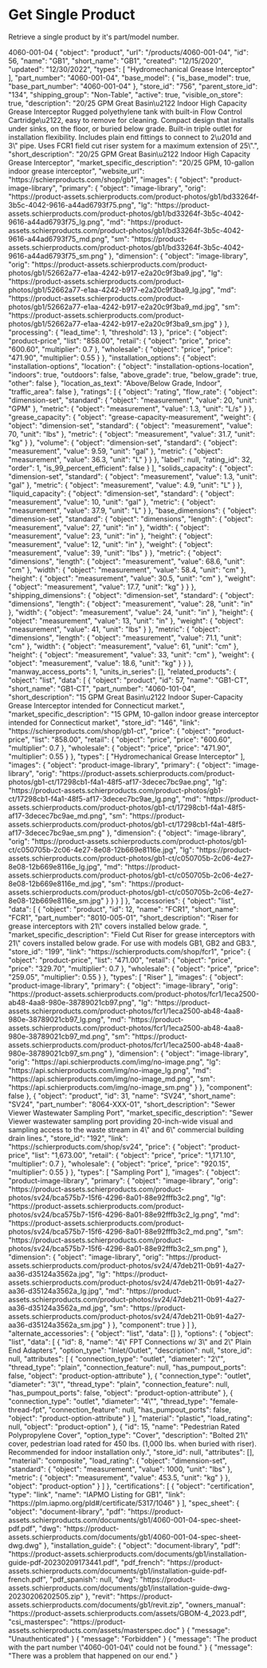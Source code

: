# Get Single Product

Retrieve a single product by it's part/model number.

<api-endpoint openapi-path="./../api-spec/product-api/index.yaml" endpoint="/products/{PartNumber}" method="GET" generate-samples="true">
    <request>
        <sample title="PartNumber" lang="JSON">
            4060-001-04
        </sample>
    </request>
<response type="200">
<sample lang="JSON">
{
    "object": "product",
    "url": "/products/4060-001-04",
    "id": 56,
    "name": "GB1",
    "short_name": "GB1",
    "created": "12/15/2020",
    "updated": "12/30/2022",
    "types": [
        "Hydromechanical Grease Interceptor"
    ],
    "part_number": "4060-001-04",
    "base_model": {
        "is_base_model": true,
        "base_part_number": "4060-001-04"
    },
    "store_id": "756",
    "parent_store_id": "134",
    "shipping_group": "Non-Table",
    "active": true,
    "visible_on_store": true,
    "description": "20/25 GPM Great Basin\u2122 Indoor High Capacity Grease Interceptor  Rugged polyethylene tank with built-in Flow Control Cartridge\u2122, easy to remove for cleaning. Compact design that installs under sinks, on the floor, or buried below grade. Built-in triple outlet for installation flexibility. Includes plain end fittings to connect to 2\u201d and 3\" pipe. Uses FCR1 field cut riser system for a maximum extension of 25\".",
    "short_description": "20/25 GPM Great Basin\u2122 Indoor High Capacity Grease Interceptor",
    "market_specific_description": "20/25 GPM, 10-gallon indoor grease interceptor",
    "website_url": "https://schierproducts.com/shop/gb1",
    "images": {
        "object": "product-image-library",
        "primary": {
            "object": "image-library",
            "orig": "https://product-assets.schierproducts.com/product-photos/gb1/bd33264f-3b5c-4042-9616-a44ad6793f75.png",
            "lg": "https://product-assets.schierproducts.com/product-photos/gb1/bd33264f-3b5c-4042-9616-a44ad6793f75_lg.png",
            "md": "https://product-assets.schierproducts.com/product-photos/gb1/bd33264f-3b5c-4042-9616-a44ad6793f75_md.png",
            "sm": "https://product-assets.schierproducts.com/product-photos/gb1/bd33264f-3b5c-4042-9616-a44ad6793f75_sm.png"
        },
        "dimension": {
            "object": "image-library",
            "orig": "https://product-assets.schierproducts.com/product-photos/gb1/52662a77-e1aa-4242-b917-e2a20c9f3ba9.jpg",
            "lg": "https://product-assets.schierproducts.com/product-photos/gb1/52662a77-e1aa-4242-b917-e2a20c9f3ba9_lg.jpg",
            "md": "https://product-assets.schierproducts.com/product-photos/gb1/52662a77-e1aa-4242-b917-e2a20c9f3ba9_md.jpg",
            "sm": "https://product-assets.schierproducts.com/product-photos/gb1/52662a77-e1aa-4242-b917-e2a20c9f3ba9_sm.jpg"
        }
    },
    "processing": {
        "lead_time": 1,
        "threshold": 13
    },
    "price": {
        "object": "product-price",
        "list": "858.00",
        "retail": {
            "object": "price",
            "price": "600.60",
            "multiplier": 0.7
        },
        "wholesale": {
            "object": "price",
            "price": "471.90",
            "multiplier": 0.55
        }
    },
    "installation_options": {
        "object": "installation-options",
        "location": {
            "object": "installation-options-location",
            "indoors": true,
            "outdoors": false,
            "above_grade": true,
            "below_grade": true,
            "other": false
        },
        "location_as_text": "Above/Below Grade, Indoor",
        "traffic_area": false
    },
    "ratings": [
        {
            "object": "rating",
            "flow_rate": {
                "object": "dimension-set",
                "standard": {
                    "object": "measurement",
                    "value": 20,
                    "unit": "GPM"
                },
                "metric": {
                    "object": "measurement",
                    "value": 1.3,
                    "unit": "L/s"
                }
            },
            "grease_capacity": {
                "object": "grease-capacity-measurement",
                "weight": {
                    "object": "dimension-set",
                    "standard": {
                        "object": "measurement",
                        "value": 70,
                        "unit": "lbs"
                    },
                    "metric": {
                        "object": "measurement",
                        "value": 31.7,
                        "unit": "kg"
                    }
                },
                "volume": {
                    "object": "dimension-set",
                    "standard": {
                        "object": "measurement",
                        "value": 9.59,
                        "unit": "gal"
                    },
                    "metric": {
                        "object": "measurement",
                        "value": 36.3,
                        "unit": "L"
                    }
                }
            },
            "label": null,
            "rating_id": 32,
            "order": 1,
            "is_99_percent_efficient": false
        }
    ],
    "solids_capacity": {
        "object": "dimension-set",
        "standard": {
            "object": "measurement",
            "value": 1.3,
            "unit": "gal"
        },
        "metric": {
            "object": "measurement",
            "value": 4.9,
            "unit": "L"
        }
    },
    "liquid_capacity": {
        "object": "dimension-set",
        "standard": {
            "object": "measurement",
            "value": 10,
            "unit": "gal"
        },
        "metric": {
            "object": "measurement",
            "value": 37.9,
            "unit": "L"
        }
    },
    "base_dimensions": {
        "object": "dimension-set",
        "standard": {
            "object": "dimensions",
            "length": {
                "object": "measurement",
                "value": 27,
                "unit": "in"
            },
            "width": {
                "object": "measurement",
                "value": 23,
                "unit": "in"
            },
            "height": {
                "object": "measurement",
                "value": 12,
                "unit": "in"
            },
            "weight": {
                "object": "measurement",
                "value": 39,
                "unit": "lbs"
            }
        },
        "metric": {
            "object": "dimensions",
            "length": {
                "object": "measurement",
                "value": 68.6,
                "unit": "cm"
            },
            "width": {
                "object": "measurement",
                "value": 58.4,
                "unit": "cm"
            },
            "height": {
                "object": "measurement",
                "value": 30.5,
                "unit": "cm"
            },
            "weight": {
                "object": "measurement",
                "value": 17.7,
                "unit": "kg"
            }
        }
    },
    "shipping_dimensions": {
        "object": "dimension-set",
        "standard": {
            "object": "dimensions",
            "length": {
                "object": "measurement",
                "value": 28,
                "unit": "in"
            },
            "width": {
                "object": "measurement",
                "value": 24,
                "unit": "in"
            },
            "height": {
                "object": "measurement",
                "value": 13,
                "unit": "in"
            },
            "weight": {
                "object": "measurement",
                "value": 41,
                "unit": "lbs"
            }
        },
        "metric": {
            "object": "dimensions",
            "length": {
                "object": "measurement",
                "value": 71.1,
                "unit": "cm"
            },
            "width": {
                "object": "measurement",
                "value": 61,
                "unit": "cm"
            },
            "height": {
                "object": "measurement",
                "value": 33,
                "unit": "cm"
            },
            "weight": {
                "object": "measurement",
                "value": 18.6,
                "unit": "kg"
            }
        }
    },
    "manway_access_ports": 1,
    "units_in_series": [],
    "related_products": {
        "object": "list",
        "data": [
            {
                "object": "product",
                "id": 57,
                "name": "GB1-CT",
                "short_name": "GB1-CT",
                "part_number": "4060-101-04",
                "short_description": "15 GPM Great Basin\u2122 Indoor Super-Capacity Grease Interceptor intended for Connecticut market.",
                "market_specific_description": "15 GPM, 10-gallon indoor grease interceptor intended for Connecticut market",
                "store_id": "146",
                "link": "https://schierproducts.com/shop/gb1-ct",
                "price": {
                    "object": "product-price",
                    "list": "858.00",
                    "retail": {
                        "object": "price",
                        "price": "600.60",
                        "multiplier": 0.7
                    },
                    "wholesale": {
                        "object": "price",
                        "price": "471.90",
                        "multiplier": 0.55
                    }
                },
                "types": [
                    "Hydromechanical Grease Interceptor"
                ],
                "images": {
                    "object": "product-image-library",
                    "primary": {
                        "object": "image-library",
                        "orig": "https://product-assets.schierproducts.com/product-photos/gb1-ct/17298cb1-f4a1-48f5-af17-3decec7bc9ae.png",
                        "lg": "https://product-assets.schierproducts.com/product-photos/gb1-ct/17298cb1-f4a1-48f5-af17-3decec7bc9ae_lg.png",
                        "md": "https://product-assets.schierproducts.com/product-photos/gb1-ct/17298cb1-f4a1-48f5-af17-3decec7bc9ae_md.png",
                        "sm": "https://product-assets.schierproducts.com/product-photos/gb1-ct/17298cb1-f4a1-48f5-af17-3decec7bc9ae_sm.png"
                    },
                    "dimension": {
                        "object": "image-library",
                        "orig": "https://product-assets.schierproducts.com/product-photos/gb1-ct/c050705b-2c06-4e27-8e08-12b669e8116e.jpg",
                        "lg": "https://product-assets.schierproducts.com/product-photos/gb1-ct/c050705b-2c06-4e27-8e08-12b669e8116e_lg.jpg",
                        "md": "https://product-assets.schierproducts.com/product-photos/gb1-ct/c050705b-2c06-4e27-8e08-12b669e8116e_md.jpg",
                        "sm": "https://product-assets.schierproducts.com/product-photos/gb1-ct/c050705b-2c06-4e27-8e08-12b669e8116e_sm.jpg"
                    }
                }
            }
        ]
    },
    "accessories": {
        "object": "list",
        "data": [
            {
                "object": "product",
                "id": 12,
                "name": "FCR1",
                "short_name": "FCR1",
                "part_number": "8010-005-01",
                "short_description": "Riser for grease interceptors with 21\" covers installed below grade. ",
                "market_specific_description": "Field Cut Riser for grease interceptors with 21\" covers installed below grade. For use with models GB1, GB2 and GB3.",
                "store_id": "199",
                "link": "https://schierproducts.com/shop/fcr1",
                "price": {
                    "object": "product-price",
                    "list": "471.00",
                    "retail": {
                        "object": "price",
                        "price": "329.70",
                        "multiplier": 0.7
                    },
                    "wholesale": {
                        "object": "price",
                        "price": "259.05",
                        "multiplier": 0.55
                    }
                },
                "types": [
                    "Riser"
                ],
                "images": {
                    "object": "product-image-library",
                    "primary": {
                        "object": "image-library",
                        "orig": "https://product-assets.schierproducts.com/product-photos/fcr1/1eca2500-ab48-4aa8-980e-38789021cb97.png",
                        "lg": "https://product-assets.schierproducts.com/product-photos/fcr1/1eca2500-ab48-4aa8-980e-38789021cb97_lg.png",
                        "md": "https://product-assets.schierproducts.com/product-photos/fcr1/1eca2500-ab48-4aa8-980e-38789021cb97_md.png",
                        "sm": "https://product-assets.schierproducts.com/product-photos/fcr1/1eca2500-ab48-4aa8-980e-38789021cb97_sm.png"
                    },
                    "dimension": {
                        "object": "image-library",
                        "orig": "https://api.schierproducts.com/img/no-image.png",
                        "lg": "https://api.schierproducts.com/img/no-image_lg.png",
                        "md": "https://api.schierproducts.com/img/no-image_md.png",
                        "sm": "https://api.schierproducts.com/img/no-image_sm.png"
                    }
                },
                "component": false
            },
            {
                "object": "product",
                "id": 31,
                "name": "SV24",
                "short_name": "SV24",
                "part_number": "8064-XXX-01",
                "short_description": "Sewer Viewer Wastewater Sampling Port",
                "market_specific_description": "Sewer Viewer wastewater sampling port providing 20-inch-wide visual and sampling access to the waste stream in 4\" and 6\" commercial building drain lines.",
                "store_id": "192",
                "link": "https://schierproducts.com/shop/sv24",
                "price": {
                    "object": "product-price",
                    "list": "1,673.00",
                    "retail": {
                        "object": "price",
                        "price": "1,171.10",
                        "multiplier": 0.7
                    },
                    "wholesale": {
                        "object": "price",
                        "price": "920.15",
                        "multiplier": 0.55
                    }
                },
                "types": [
                    "Sampling Port"
                ],
                "images": {
                    "object": "product-image-library",
                    "primary": {
                        "object": "image-library",
                        "orig": "https://product-assets.schierproducts.com/product-photos/sv24/bca575b7-15f6-4296-8a01-88e92fffb3c2.png",
                        "lg": "https://product-assets.schierproducts.com/product-photos/sv24/bca575b7-15f6-4296-8a01-88e92fffb3c2_lg.png",
                        "md": "https://product-assets.schierproducts.com/product-photos/sv24/bca575b7-15f6-4296-8a01-88e92fffb3c2_md.png",
                        "sm": "https://product-assets.schierproducts.com/product-photos/sv24/bca575b7-15f6-4296-8a01-88e92fffb3c2_sm.png"
                    },
                    "dimension": {
                        "object": "image-library",
                        "orig": "https://product-assets.schierproducts.com/product-photos/sv24/47deb211-0b91-4a27-aa36-d35124a3562a.jpg",
                        "lg": "https://product-assets.schierproducts.com/product-photos/sv24/47deb211-0b91-4a27-aa36-d35124a3562a_lg.jpg",
                        "md": "https://product-assets.schierproducts.com/product-photos/sv24/47deb211-0b91-4a27-aa36-d35124a3562a_md.jpg",
                        "sm": "https://product-assets.schierproducts.com/product-photos/sv24/47deb211-0b91-4a27-aa36-d35124a3562a_sm.jpg"
                    }
                },
                "component": true
            }
        ]
    },
    "alternate_accessories": {
        "object": "list",
        "data": []
    },
    "options": {
        "object": "list",
        "data": [
            {
                "id": 8,
                "name": "4\" FPT Connections w/ 3\" and 2\" Plain End Adapters",
                "option_type": "Inlet/Outlet",
                "description": null,
                "store_id": null,
                "attributes": [
                    {
                        "connection_type": "outlet",
                        "diameter": "2\"",
                        "thread_type": "plain",
                        "connection_feature": null,
                        "has_pumpout_ports": false,
                        "object": "product-option-attribute"
                    },
                    {
                        "connection_type": "outlet",
                        "diameter": "3\"",
                        "thread_type": "plain",
                        "connection_feature": null,
                        "has_pumpout_ports": false,
                        "object": "product-option-attribute"
                    },
                    {
                        "connection_type": "outlet",
                        "diameter": "4\"",
                        "thread_type": "female-thread-fpt",
                        "connection_feature": null,
                        "has_pumpout_ports": false,
                        "object": "product-option-attribute"
                    }
                ],
                "material": "plastic",
                "load_rating": null,
                "object": "product-option"
            },
            {
                "id": 15,
                "name": "Pedestrian Rated Polypropylene Cover",
                "option_type": "Cover",
                "description": "Bolted 21\" cover, pedestrian load rated for 450 lbs. (1,000 lbs. when buried with riser). Recommended for indoor installation only.",
                "store_id": null,
                "attributes": [],
                "material": "composite",
                "load_rating": {
                    "object": "dimension-set",
                    "standard": {
                        "object": "measurement",
                        "value": 1000,
                        "unit": "lbs"
                    },
                    "metric": {
                        "object": "measurement",
                        "value": 453.5,
                        "unit": "kg"
                    }
                },
                "object": "product-option"
            }
        ]
    },
    "certifications": [
        {
            "object": "certification",
            "type": "link",
            "name": "IAPMO Listing for GB1",
            "link": "https://plm.iapmo.org/pld#/certificate/5317/1046"
        }
    ],
    "spec_sheet": {
        "object": "document-library",
        "pdf": "https://product-assets.schierproducts.com/documents/gb1/4060-001-04-spec-sheet-pdf.pdf",
        "dwg": "https://product-assets.schierproducts.com/documents/gb1/4060-001-04-spec-sheet-dwg.dwg"
    },
    "installation_guide": {
        "object": "document-library",
        "pdf": "https://product-assets.schierproducts.com/documents/gb1/installation-guide-pdf-20230209173441.pdf",
        "pdf_french": "https://product-assets.schierproducts.com/documents/gb1/installation-guide-pdf-french.pdf",
        "pdf_spanish": null,
        "dwg": "https://product-assets.schierproducts.com/documents/gb1/installation-guide-dwg-20230206202505.zip"
    },
    "revit": "https://product-assets.schierproducts.com/documents/gb1/revit.zip",
    "owners_manual": "https://product-assets.schierproducts.com/assets/GBOM-4_2023.pdf",
    "csi_masterspec": "https://product-assets.schierproducts.com/assets/masterspec.doc"
}
</sample>
</response>
    <response type="401">
        <sample lang="JSON">
        {
            "message": "Unauthenticated" 
        }
        </sample>
    </response>
    <response type="403">
        <sample lang="JSON">
        {
            "message": "Forbidden" 
        }
        </sample>
    </response>
    <response type="404">
        <sample lang="JSON">
        {
            "message": "The product with the part number \"4060-001-04\" could not be found." 
        }
        </sample>
    </response>
    <response type="500">
        <sample lang="JSON">
        {
            "message": "There was a problem that happened on our end." 
        }
        </sample>
    </response>
</api-endpoint>
